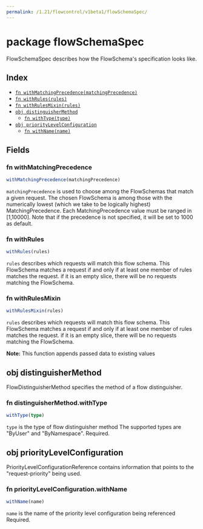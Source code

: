 ```yaml
---
permalink: /1.21/flowcontrol/v1beta1/flowSchemaSpec/
---
```


# package flowSchemaSpec

FlowSchemaSpec describes how the FlowSchema's specification looks like.

## Index

* [`fn withMatchingPrecedence(matchingPrecedence)`](#fn-withmatchingprecedence)
* [`fn withRules(rules)`](#fn-withrules)
* [`fn withRulesMixin(rules)`](#fn-withrulesmixin)
* [`obj distinguisherMethod`](#obj-distinguishermethod)
  * [`fn withType(type)`](#fn-distinguishermethodwithtype)
* [`obj priorityLevelConfiguration`](#obj-prioritylevelconfiguration)
  * [`fn withName(name)`](#fn-prioritylevelconfigurationwithname)

## Fields

### fn withMatchingPrecedence

```ts
withMatchingPrecedence(matchingPrecedence)
```

`matchingPrecedence` is used to choose among the FlowSchemas that match a given request. The chosen FlowSchema is among those with the numerically lowest (which we take to be logically highest) MatchingPrecedence.  Each MatchingPrecedence value must be ranged in [1,10000]. Note that if the precedence is not specified, it will be set to 1000 as default.

### fn withRules

```ts
withRules(rules)
```

`rules` describes which requests will match this flow schema. This FlowSchema matches a request if and only if at least one member of rules matches the request. if it is an empty slice, there will be no requests matching the FlowSchema.

### fn withRulesMixin

```ts
withRulesMixin(rules)
```

`rules` describes which requests will match this flow schema. This FlowSchema matches a request if and only if at least one member of rules matches the request. if it is an empty slice, there will be no requests matching the FlowSchema.

**Note:** This function appends passed data to existing values

## obj distinguisherMethod

FlowDistinguisherMethod specifies the method of a flow distinguisher.

### fn distinguisherMethod.withType

```ts
withType(type)
```

`type` is the type of flow distinguisher method The supported types are "ByUser" and "ByNamespace". Required.

## obj priorityLevelConfiguration

PriorityLevelConfigurationReference contains information that points to the "request-priority" being used.

### fn priorityLevelConfiguration.withName

```ts
withName(name)
```

`name` is the name of the priority level configuration being referenced Required.
